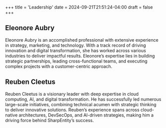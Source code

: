 +++
title = 'Leadership'
date = 2024-09-21T21:51:24-04:00
draft = false
+++


## Eleonore Aubry
Eleonore Aubry is an accomplished professional with extensive experience in strategy, marketing, and technology. With a track record of driving innovation and digital transformation, she has worked across various industries to deliver impactful results. Eleonore’s expertise lies in building strategic partnerships, leading cross-functional teams, and executing complex projects with a customer-centric approach.

## Reuben Cleetus
Reuben Cleetus is a visionary leader with deep expertise in cloud computing, AI, and digital transformation. He has successfully led numerous large-scale initiatives, combining technical acumen with strategic thinking to deliver innovative solutions. Reuben’s experience spans across cloud-native architectures, DevSecOps, and AI-driven strategies, making him a driving force behind SharpEntity’s success.
